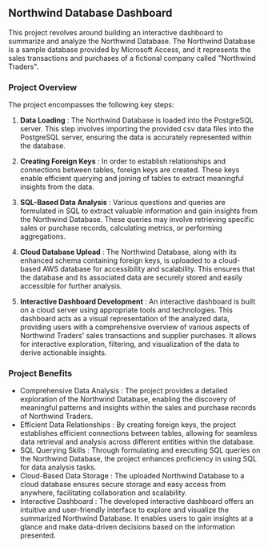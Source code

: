 ## Northwind Database Dashboard

This project revolves around building an interactive dashboard to summarize and analyze the Northwind Database. The Northwind Database is a sample database provided by Microsoft Access, and it represents the sales transactions and purchases of a fictional company called "Northwind Traders". 

### Project Overview
The project encompasses the following key steps:

1. **Data Loading**                      : The Northwind Database is loaded into the PostgreSQL server. This step involves importing the provided csv data files into the PostgreSQL server, ensuring the data is accurately represented within the database.

2. **Creating Foreign Keys**             : In order to establish relationships and connections between tables, foreign keys are created. These keys enable efficient querying and joining of tables to extract meaningful insights from the data.

3. **SQL-Based Data Analysis**           : Various questions and queries are formulated in SQL to extract valuable information and gain insights from the Northwind Database. These queries may involve retrieving specific sales or purchase records, calculating metrics, or performing aggregations.

4. **Cloud Database Upload**             : The Northwind Database, along with its enhanced schema containing foreign keys, is uploaded to a cloud-based AWS database for accessibility and scalability. This ensures that the database and its associated data are securely stored and easily accessible for further analysis.

5. **Interactive Dashboard Development** : An interactive dashboard is built on a cloud server using appropriate tools and technologies. This dashboard acts as a visual representation of the analyzed data, providing users with a comprehensive overview of various aspects of Northwind Traders' sales transactions and supplier purchases. It allows for interactive exploration, filtering, and visualization of the data to derive actionable insights.

### Project Benefits
- Comprehensive Data Analysis  : The project provides a detailed exploration of the Northwind Database, enabling the discovery of meaningful patterns and insights within the sales and purchase records of Northwind Traders.
- Efficient Data Relationships : By creating foreign keys, the project establishes efficient connections between tables, allowing for seamless data retrieval and analysis across different entities within the database.
- SQL Querying Skills          : Through formulating and executing SQL queries on the Northwind Database, the project enhances proficiency in using SQL for data analysis tasks.
- Cloud-Based Data Storage     : The uploaded Northwind Database to a cloud database ensures secure storage and easy access from anywhere, facilitating collaboration and scalability.
- Interactive Dashboard        : The developed interactive dashboard offers an intuitive and user-friendly interface to explore and visualize the summarized Northwind Database. It enables users to gain insights at a glance and make data-driven decisions based on the information presented.
